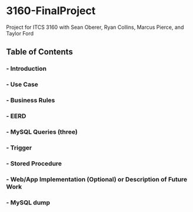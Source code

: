 # 3160-FinalProject
Project for ITCS 3160 with Sean Oberer, Ryan Collins, Marcus Pierce, and Taylor Ford

## Table of Contents
### - Introduction
### - Use Case
### - Business Rules
### - EERD
### - MySQL Queries (three)
### - Trigger
### - Stored Procedure
### - Web/App Implementation (Optional) or Description of Future Work
### - MySQL dump
